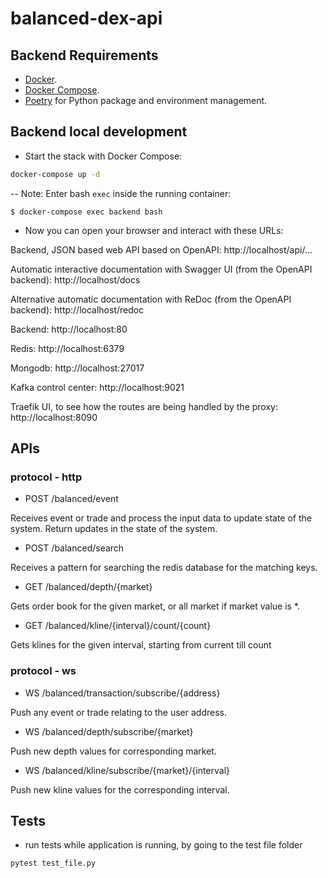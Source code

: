 # balanced-dex-api

## Backend Requirements

* [Docker](https://www.docker.com/).
* [Docker Compose](https://docs.docker.com/compose/install/).
* [Poetry](https://python-poetry.org/) for Python package and environment management.

## Backend local development

* Start the stack with Docker Compose:

```bash
docker-compose up -d
```

-- Note: Enter bash `exec` inside the running container:

```console
$ docker-compose exec backend bash
```
* Now you can open your browser and interact with these URLs:

Backend, JSON based web API based on OpenAPI: http://localhost/api/...

Automatic interactive documentation with Swagger UI (from the OpenAPI backend): http://localhost/docs

Alternative automatic documentation with ReDoc (from the OpenAPI backend): http://localhost/redoc

Backend: http://localhost:80

Redis: http://localhost:6379

Mongodb: http://localhost:27017

Kafka control center: http://localhost:9021

Traefik UI, to see how the routes are being handled by the proxy: http://localhost:8090

## APIs

### protocol - http

* POST /balanced/event

Receives event or trade and process the input data to update state of the system. Return updates in the state of the system.

* POST /balanced/search

Receives a pattern for searching the redis database for the matching keys.

* GET /balanced/depth/{market}

Gets order book for the given market, or all market if market value is *.

* GET /balanced/kline/{interval}/count/{count}

Gets klines for the given interval, starting from current till count
 
### protocol - ws

* WS /balanced/transaction/subscribe/{address}

Push any event or trade relating to the user address.

* WS /balanced/depth/subscribe/{market}

Push new depth values for corresponding market.

* WS /balanced/kline/subscribe/{market}/{interval}

Push new kline values for the corresponding interval.

## Tests

* run tests while application is running, by going to the test file folder

```bash
pytest test_file.py
``` 
